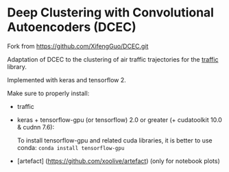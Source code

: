 # Deep Clustering with Convolutional Autoencoders (DCEC)

Fork from https://github.com/XifengGuo/DCEC.git 

Adaptation of DCEC to the clustering of air traffic trajectories for the [traffic](https://github.com/xoolive/traffic) library.

Implemented with keras and tensorflow 2.

Make sure to properly install:
- traffic
- keras + tensorflow-gpu (or tensorflow) 2.0 or greater (+ cudatoolkit 10.0 & cudnn 7.6): 

  To install tensorflow-gpu and related cuda libraries, it is better to use conda: `conda install tensorflow-gpu`

- [artefact] (https://github.com/xoolive/artefact) (only for notebook plots)
